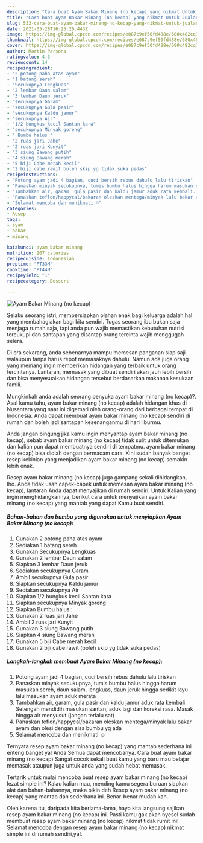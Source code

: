 ```yaml
---
description: "Cara buat Ayam Bakar Minang (no kecap) yang nikmat Untuk Jualan"
title: "Cara buat Ayam Bakar Minang (no kecap) yang nikmat Untuk Jualan"
slug: 533-cara-buat-ayam-bakar-minang-no-kecap-yang-nikmat-untuk-jualan
date: 2021-05-28T16:25:26.443Z
image: https://img-global.cpcdn.com/recipes/e087c9ef50fd488e/680x482cq70/ayam-bakar-minang-no-kecap-foto-resep-utama.jpg
thumbnail: https://img-global.cpcdn.com/recipes/e087c9ef50fd488e/680x482cq70/ayam-bakar-minang-no-kecap-foto-resep-utama.jpg
cover: https://img-global.cpcdn.com/recipes/e087c9ef50fd488e/680x482cq70/ayam-bakar-minang-no-kecap-foto-resep-utama.jpg
author: Martin Parsons
ratingvalue: 4.3
reviewcount: 14
recipeingredient:
- "2 potong paha atas ayam"
- "1 batang sereh"
- "Secukupnya Lengkuas"
- "2 lembar Daun salam"
- "3 lembar Daun jeruk"
- "secukupnya Garam"
- "secukupnya Gula pasir"
- "secukupnya Kaldu jamur"
- "secukupnya Air"
- "1/2 bungkus kecil Santan kara"
- "secukupnya Minyak goreng"
- " Bumbu halus "
- "2 ruas jari Jahe"
- "2 ruas jari Kunyit"
- "3 siung Bawang putih"
- "4 siung Bawang merah"
- "5 biji Cabe merah kecil"
- "2 biji cabe rawit boleh skip yg tidak suka pedas"
recipeinstructions:
- "Potong ayam jadi 4 bagian, cuci bersih rebus dahulu lalu tiriskan"
- "Panaskan minyak secukupnya, tumis bumbu halus hingga harum masukan sereh, daun salam, lengkuas, daun jeruk hingga sedikit layu lalu masukan ayam aduk merata"
- "Tambahkan air, garam, gula pasir dan kaldu jamur aduk rata kembali. Setengah mendidih masukan santan, aduk lagi dan koreksi rasa. Masak hingga air menyusut (jangan terlalu sat)"
- "Panaskan teflon/happycal/bakaran oleskan mentega/minyak lalu bakar ayam dan olesi dengan sisa bumbu yg ada"
- "Selamat mencoba dan menikmati ☺"
categories:
- Resep
tags:
- ayam
- bakar
- minang

katakunci: ayam bakar minang 
nutrition: 207 calories
recipecuisine: Indonesian
preptime: "PT33M"
cooktime: "PT44M"
recipeyield: "1"
recipecategory: Dessert

---
```



![Ayam Bakar Minang (no kecap)](https://img-global.cpcdn.com/recipes/e087c9ef50fd488e/680x482cq70/ayam-bakar-minang-no-kecap-foto-resep-utama.jpg)

Selaku seorang istri, mempersiapkan olahan enak bagi keluarga adalah hal yang membahagiakan bagi kita sendiri. Tugas seorang ibu bukan saja menjaga rumah saja, tapi anda pun wajib memastikan kebutuhan nutrisi tercukupi dan santapan yang disantap orang tercinta wajib menggugah selera.

Di era  sekarang, anda sebenarnya mampu memesan panganan siap saji walaupun tanpa harus repot memasaknya dahulu. Namun ada juga orang yang memang ingin memberikan hidangan yang terbaik untuk orang tercintanya. Lantaran, memasak yang dibuat sendiri akan jauh lebih bersih dan bisa menyesuaikan hidangan tersebut berdasarkan makanan kesukaan famili. 



Mungkinkah anda adalah seorang penyuka ayam bakar minang (no kecap)?. Asal kamu tahu, ayam bakar minang (no kecap) adalah hidangan khas di Nusantara yang saat ini digemari oleh orang-orang dari berbagai tempat di Indonesia. Anda dapat membuat ayam bakar minang (no kecap) sendiri di rumah dan boleh jadi santapan kesenanganmu di hari liburmu.

Anda jangan bingung jika kamu ingin menyantap ayam bakar minang (no kecap), sebab ayam bakar minang (no kecap) tidak sulit untuk ditemukan dan kalian pun dapat membuatnya sendiri di tempatmu. ayam bakar minang (no kecap) bisa diolah dengan bermacam cara. Kini sudah banyak banget resep kekinian yang menjadikan ayam bakar minang (no kecap) semakin lebih enak.

Resep ayam bakar minang (no kecap) juga gampang sekali dihidangkan, lho. Anda tidak usah capek-capek untuk memesan ayam bakar minang (no kecap), lantaran Anda dapat menyajikan di rumah sendiri. Untuk Kalian yang ingin menghidangkannya, berikut cara untuk menyajikan ayam bakar minang (no kecap) yang mantab yang dapat Kamu buat sendiri.

<!--inarticleads1-->

##### Bahan-bahan dan bumbu yang digunakan untuk menyiapkan Ayam Bakar Minang (no kecap):

1. Gunakan 2 potong paha atas ayam
1. Sediakan 1 batang sereh
1. Gunakan Secukupnya Lengkuas
1. Gunakan 2 lembar Daun salam
1. Siapkan 3 lembar Daun jeruk
1. Sediakan secukupnya Garam
1. Ambil secukupnya Gula pasir
1. Siapkan secukupnya Kaldu jamur
1. Sediakan secukupnya Air
1. Siapkan 1/2 bungkus kecil Santan kara
1. Siapkan secukupnya Minyak goreng
1. Siapkan  Bumbu halus :
1. Gunakan 2 ruas jari Jahe
1. Ambil 2 ruas jari Kunyit
1. Gunakan 3 siung Bawang putih
1. Siapkan 4 siung Bawang merah
1. Gunakan 5 biji Cabe merah kecil
1. Gunakan 2 biji cabe rawit (boleh skip yg tidak suka pedas)




<!--inarticleads2-->

##### Langkah-langkah membuat Ayam Bakar Minang (no kecap):

1. Potong ayam jadi 4 bagian, cuci bersih rebus dahulu lalu tiriskan
1. Panaskan minyak secukupnya, tumis bumbu halus hingga harum masukan sereh, daun salam, lengkuas, daun jeruk hingga sedikit layu lalu masukan ayam aduk merata
1. Tambahkan air, garam, gula pasir dan kaldu jamur aduk rata kembali. Setengah mendidih masukan santan, aduk lagi dan koreksi rasa. Masak hingga air menyusut (jangan terlalu sat)
1. Panaskan teflon/happycal/bakaran oleskan mentega/minyak lalu bakar ayam dan olesi dengan sisa bumbu yg ada
1. Selamat mencoba dan menikmati ☺




Ternyata resep ayam bakar minang (no kecap) yang mantab sederhana ini enteng banget ya! Anda Semua dapat mencobanya. Cara buat ayam bakar minang (no kecap) Sangat cocok sekali buat kamu yang baru mau belajar memasak ataupun juga untuk anda yang sudah hebat memasak.

Tertarik untuk mulai mencoba buat resep ayam bakar minang (no kecap) lezat simple ini? Kalau kalian mau, mending kamu segera buruan siapkan alat dan bahan-bahannya, maka bikin deh Resep ayam bakar minang (no kecap) yang mantab dan sederhana ini. Benar-benar mudah kan. 

Oleh karena itu, daripada kita berlama-lama, hayo kita langsung sajikan resep ayam bakar minang (no kecap) ini. Pasti kamu gak akan nyesel sudah membuat resep ayam bakar minang (no kecap) nikmat tidak rumit ini! Selamat mencoba dengan resep ayam bakar minang (no kecap) nikmat simple ini di rumah sendiri,ya!.

